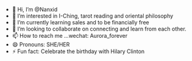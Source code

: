 - 👋 Hi, I’m @Nanxid
- 👀 I’m interested in I-Ching, tarot reading and oriental philosophy
- 🌱 I’m currently learning sales and to be financially free
- 💞️ I’m looking to collaborate on connecting and learn from each other.
- 📫 How to reach me ...wechat: Aurora_forever
- 😄 Pronouns: SHE/HER
- ⚡ Fun fact: Celebrate the birthday with Hilary Clinton 

<!---
Nanxid/Nanxid is a ✨ special ✨ repository because its `README.md` (this file) appears on your GitHub profile.
You can click the Preview link to take a look at your changes.
--->
